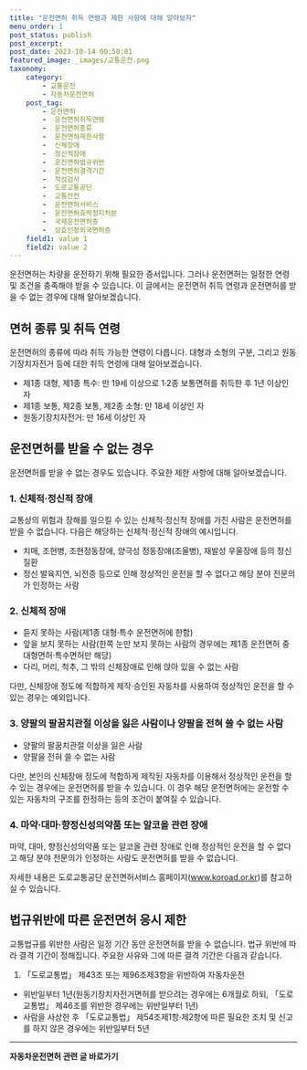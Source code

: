 ```yaml
---
title: "운전면허 취득 연령과 제한 사항에 대해 알아보자"
menu_order: 1
post_status: publish
post_excerpt: 
post_date: 2023-10-14 00:50:01
featured_image: _images/교통운전.png
taxonomy:
    category:
        - 교통운전
        - 자동차운전면허
    post_tag:
        - 운전면허
        -  운전면허취득연령
        -  운전면허종류
        -  운전면허제한사항
        -  신체장애
        -  정신적장애
        -  운전면허법규위반
        -  운전면허결격기간
        -  적성검사
        -  도로교통공단
        -  교통안전
        -  운전면허서비스
        -  운전면허효력정지처분
        -  국제운전면허증
        -  상호인정외국면허증
    field1: value 1
    field2: value 2
---
```



운전면허는 차량을 운전하기 위해 필요한 증서입니다. 그러나 운전면허는 일정한 연령 및 조건을 충족해야 받을 수 있습니다. 이 글에서는 운전면허 취득 연령과 운전면허를 받을 수 없는 경우에 대해 알아보겠습니다.

## 면허 종류 및 취득 연령

운전면허의 종류에 따라 취득 가능한 연령이 다릅니다. 대형과 소형의 구분, 그리고 원동기장치자전거 등에 대한 취득 연령에 대해 알아보겠습니다.

- 제1종 대형, 제1종 특수: 만 19세 이상으로 1·2종 보통면허를 취득한 후 1년 이상인 자
- 제1종 보통, 제2종 보통, 제2종 소형: 만 18세 이상인 자
- 원동기장치자전거: 만 16세 이상인 자

## 운전면허를 받을 수 없는 경우

운전면허를 받을 수 없는 경우도 있습니다. 주요한 제한 사항에 대해 알아보겠습니다.

### 1. 신체적·정신적 장애

교통상의 위험과 장해를 일으킬 수 있는 신체적·정신적 장애를 가진 사람은 운전면허를 받을 수 없습니다. 다음은 해당하는 신체적·정신적 장애의 예시입니다.

- 치매, 조현병, 조현정동장애, 양극성 정동장애(조울병), 재발성 우울장애 등의 정신질환
- 정신 발육지연, 뇌전증 등으로 인해 정상적인 운전을 할 수 없다고 해당 분야 전문의가 인정하는 사람

### 2. 신체적 장애

- 듣지 못하는 사람(제1종 대형·특수 운전면허에 한함)
- 앞을 보지 못하는 사람(한쪽 눈만 보지 못하는 사람의 경우에는 제1종 운전면허 중 대형면허·특수면허만 해당)
- 다리, 머리, 척추, 그 밖의 신체장애로 인해 앉아 있을 수 없는 사람

다만, 신체장애 정도에 적합하게 제작·승인된 자동차를 사용하여 정상적인 운전을 할 수 있는 경우는 예외입니다.

### 3. 양팔의 팔꿈치관절 이상을 잃은 사람이나 양팔을 전혀 쓸 수 없는 사람

- 양팔의 팔꿈치관절 이상을 잃은 사람
- 양팔을 전혀 쓸 수 없는 사람

다만, 본인의 신체장애 정도에 적합하게 제작된 자동차를 이용해서 정상적인 운전을 할 수 있는 경우에는 운전면허를 받을 수 있습니다. 이 경우 해당 운전면허에는 운전할 수 있는 자동차의 구조를 한정하는 등의 조건이 붙여질 수 있습니다.

### 4. 마약·대마·향정신성의약품 또는 알코올 관련 장애

마약, 대마, 향정신성의약품 또는 알코올 관련 장애로 인해 정상적인 운전을 할 수 없다고 해당 분야 전문의가 인정하는 사람도 운전면허를 받을 수 없습니다.

자세한 내용은 도로교통공단 운전면허서비스 홈페이지(www.koroad.or.kr)를 참고하실 수 있습니다.

## 법규위반에 따른 운전면허 응시 제한

교통법규를 위반한 사람은 일정 기간 동안 운전면허를 받을 수 없습니다. 법규 위반에 따라 결격 기간이 정해집니다. 주요한 사유와 그에 따른 결격 기간은 다음과 같습니다.

1. 「도로교통법」 제43조 또는 제96조제3항을 위반하여 자동차운전
- 위반일부터 1년(원동기장치자전거면허를 받으려는 경우에는 6개월로 하되, 「도로교통법」 제46조를 위반한 경우에는 위반일부터 1년)
- 사람을 사상한 후 「도로교통법」 제54조제1항·제2항에 따른 필요한 조치 및 신고를 하지 않은 경우에는 위반일부터 5년

<!-- wp:separator -->
<hr class="wp-block-separator has-alpha-channel-opacity"/>
<!-- /wp:separator -->
<!-- wp:group {"backgroundColor":"base","layout":{"type":"constrained"}} -->
<div class="wp-block-group has-base-background-color has-background"><!-- wp:paragraph {"align":"center","fontSize":"large"} -->
<p class="has-text-align-center has-large-font-size"><strong>자동차운전면허 관련 글 바로가기</strong></p>
<!-- /wp:paragraph -->


<!-- wp:latest-posts
{"categories":[{"id":2641,"count":19,"description":"","link":"https://uknowlaw.com/category/%ec%9e%90%eb%8f%99%ec%b0%a8%ec%9a%b4%ec%a0%84%eb%a9%b4%ed%97%88/","name":"자동차운전면허","slug":"자동차운전면허","taxonomy":"category","parent":0,"meta":[],"_links":{"self":[{"href":"https://uknowlaw.com/wp-json/wp/v2/categories/2641"}],"collection":[{"href":"https://uknowlaw.com/wp-json/wp/v2/categories"}],"about":[{"href":"https://uknowlaw.com/wp-json/wp/v2/taxonomies/category"}],"wp:post_type":[{"href":"https://uknowlaw.com/wp-json/wp/v2/posts?categories=2641"}],"curies":[{"name":"wp","href":"https://api.w.org/{rel}","templated":true}]}}],"postsToShow":100,"excerptLength":28,"postLayout":"grid","columns":2,"featuredImageAlign":"left","featuredImageSizeSlug":"large","fontSize":"medium"} /--></div>
<!-- /wp:group -->
